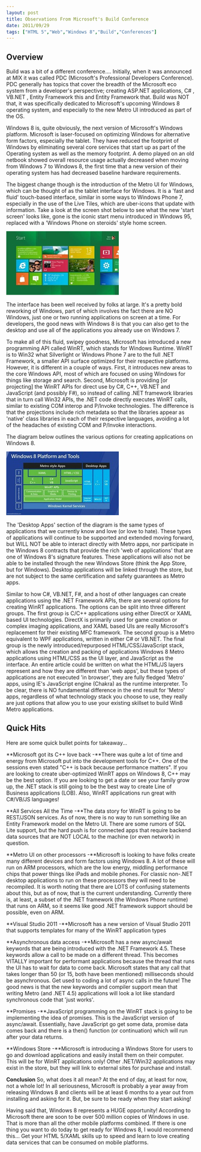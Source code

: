 ```yaml
---
layout: post
title: Observations From Microsoft's Build Conference
date: 2011/09/29
tags: ["HTML 5","Web","Windows 8","Build","Conferences"]
---
```


## Overview ##
Build was a bit of a different conference.... Initially, when it was announced at MIX it was called PDC (Microsoft's Professional Developers Conference). PDC generally has topics that cover the breadth of the Microsoft eco system from a developer's perspective; creating ASP.NET applications, C# , VB.NET , Entity Framework this and Entity Framework that. Build was NOT that, it was specifically dedicated to Microsoft's upcoming Windows 8 operating system, and especially to the new Metro UI introduced as part of the OS.

Windows 8 is, quite obviously, the next version of Microsoft's Windows platform. Microsoft is laser-focused on optimizing Windows for alternative form factors, especially the tablet. They have reduced the footprint of Windows by eliminating several core services that start up as part of the Operating system as well as the memory footprint. A demo played on an old netbook showed overall resource usage actually decreased when moving from Windows 7 to Windows 8, the first time that a new version of their operating system has had decreased baseline hardware requirements.

The biggest change though is the introduction of the Metro UI for Windows, which can be thought of as the tablet interface for Windows. It is a 'fast and fluid' touch-based interface, similar in some ways to Windows Phone 7, especially in the use of the Live Tiles, which are uber-icons that update with information. Take a look at the screen shot below to see what the new 'start screen' looks like, gone is the iconic start menu introduced in Windows 95, replaced with a 'Windows Phone on steroids' style home screen.

![Win8screen1](Win8screen1-300x169.jpg)

The interface has been well received by folks at large. It's a pretty bold reworking of Windows, part of which involves the fact there are NO Windows, just one or two running applications on screen at a time. For developers, the good news with Windows 8 is that you can also get to the desktop and use all of the applications you already use on Windows 7.

To make all of this fluid, swipey goodness, Microsoft has introduced a new programming API called WinRT, which stands for Windows Runtime. WinRT is to Win32 what Silverlight or Windows Phone 7 are to the full .NET Framework, a smaller API surface optimized for their respective platforms. However, it is different in a couple of ways. First, it introduces new areas to the core Windows API, most of which are focused on using Windows for things like storage and search. Second, Microsoft is providing [or projecting] the WinRT APIs for direct use by C#, C++, VB.NET and JavaScript (and possibly F#), so instead of calling .NET framework libraries that in turn call Win32 APIs, the .NET code directly executes WinRT calls, similar to existing COM interop and P/Invoke technologies. The difference is that the projections include rich metadata so that the libraries appear as 'native' class libraries in each of their respective languages, avoiding a lot of the headaches of existing COM and P/Invoke interactions.

The diagram below outlines the various options for creating applications on Windows 8.

![Win8screen2](Win8screen2-300x169.jpg)

The 'Desktop Apps' section of the diagram is the same types of applications that we currently know and love (or love to hate). These types of applications will continue to be supported and extended moving forward, but WILL NOT be able to interact directly with Metro apps, nor participate in the Windows 8 contracts that provide the rich 'web of applications' that are one of Windows 8's signature features. These applications will also not be able to be installed through the new Windows Store (think the App Store, but for Windows). Desktop applications will be linked through the store, but are not subject to the same certification and safety guarantees as Metro apps.

Similar to how C#, VB.NET, F#, and a host of other languages can create applications using the .NET Framework APIs, there are several options for creating WinRT applications. The options can be split into three different groups. The first group is C/C++ applications using either DirectX or XAML based UI technologies. DirectX is primarily used for game creation or complex imaging applications, and XAML based UIs are really Microsoft's replacement for their existing MFC framework. The second group is a Metro equivalent to WPF applications, written in either C# or VB.NET. The final group is the newly introduced/repurposed HTML/CSS/JavaScript stack, which allows the creation and packing of applications Windows 8 Metro applications using HTML/CSS as the UI layer, and JavaScript as the interface. An entire article could be written on what the HTML/JS layers represent and how they are different than 'web apps', but these types of applications are not executed 'in browser', they are fully fledged 'Metro' apps, using IE's JavaScript engine (Chakra) as the runtime interpreter. To be clear, there is NO fundamental difference in the end result for 'Metro' apps, regardless of what technology stack you choose to use, they really are just options that allow you to use your existing skillset to build Win8 Metro applications.

## Quick Hits ##
Here are some quick bullet points for takeaway...

**Microsoft got its C++ love back -**There was quite a lot of time and energy from Microsoft put into the development tools for C++. One of the sessions even stated "C++ is back because performance matters". If you are looking to create uber-optimized WinRT apps on Windows 8, C++ may be the best option. If you are looking to get a date or see your family grow up, the .NET stack is still going to be the best way to create Line of Business applications (LOB). Also, WinRT applications run great with C#/VB/JS languages!

**All Services All the Time -**The data story for WinRT is going to be REST/JSON services. As of now, there is no way to run something like an Entity Framework model on the Metro UI. There are some rumors of SQL Lite support, but the hard push is for connected apps that require backend data sources that are NOT LOCAL to the machine (or even network) in question.

**Metro UI on other processors -**Microsoft is looking to have folks create many different devices and form factors using Windows 8\. A lot of these will run on ARM processors, which are the low energy, middling performance chips that power things like iPads and mobile phones. For classic non-.NET desktop applications to run on these processors they will need to be recompiled. It is worth noting that there are LOTS of confusing statements about this, but as of now, that is the current understanding. Currently there is, at least, a subset of the .NET framework (the Windows Phone runtime) that runs on ARM, so it seems like good .NET framework support should be possible, even on ARM.

**Visual Studio 2011 -**Microsoft has a new version of Visual Studio 2011 that supports templates for many of the WinRT application types

**Asynchronous data access -**Microsoft has a new async/await keywords that are being introduced with the .NET Framework 4.5\. These keywords allow a call to be made on a different thread. This becomes VITALLY important for performant applications because the thread that runs the UI has to wait for data to come back. Microsoft states that any call that takes longer than 50 (or 15, both have been mentioned) milliseconds should be asynchronous. Get used to coding a lot of async calls in the future! The good news is that the new keywords and compiler support mean that writing Metro (and .NET 4.5) applications will look a lot like standard synchronous code that 'just works'.

**Promises -**JavaScript programming on the WinRT stack is going to be implementing the idea of promises. This is the JavaScript version of async/await. Essentially, have JavaScript go get some data, promise data comes back and there is a then() function (or continuation) which will run after your data returns.

**Windows Store -**Microsoft is introducing a Windows Store for users to go and download applications and easily install them on their computer. This will be for WinRT applications only! Other .NET/Win32 applications may exist in the store, but they will link to external sites for purchase and install.

**Conclusion**
So, what does it all mean? At the end of day, at least for now, not a whole lot! In all seriousness, Microsoft is probably a year away from releasing Windows 8 and clients will be at least 6 months to a year out from installing and asking for it. But, be sure to be ready when they start asking!

Having said that, Windows 8 represents a HUGE opportunity! According to Microsoft there are soon to be over 500 million copies of Windows in use. That is more than all the other mobile platforms combined. If there is one thing you want to do today to get ready for Windows 8, I would recommend this... Get your HTML 5/XAML skills up to speed and learn to love creating data services that can be consumed on mobile platforms.
